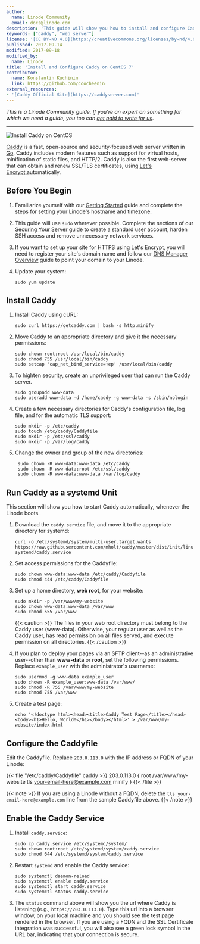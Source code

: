 ```yaml
---
author:
  name: Linode Community
  email: docs@linode.com
description: 'This guide will show you how to install and configure Caddy and run it as a systemd service.'
keywords: ["caddy", "web server"]
license: '[CC BY-ND 4.0](https://creativecommons.org/licenses/by-nd/4.0)'
published: 2017-09-14
modified: 2017-09-18
modified_by:
  name: Linode
title: 'Install and Configure Caddy on CentOS 7'
contributor:
  name: Konstantin Kuchinin
  link: https://github.com/coocheenin
external_resources:
- '[Caddy Official Site](https://caddyserver.com)'
---
```


*This is a Linode Community guide. If you're an expert on something for which we need a guide, you too can [get paid to write for us](/docs/contribute).*

---

![Install Caddy on CentOS](/docs/assets/caddy/Caddy.jpg)

[Caddy](https://caddyserver.com/) is a fast, open-source and security-focused web server written in [Go](https://golang.org/). Caddy includes modern features such as support for virtual hosts, minification of static files, and HTTP/2. Caddy is also the first web-server that can obtain and renew SSL/TLS certificates, using [Let's Encrypt](https://letsencrypt.org/),automatically.

## Before You Begin

1.  Familiarize yourself with our [Getting Started](/docs/getting-started) guide and complete the steps for setting your Linode's hostname and timezone.

2.  This guide will use `sudo` wherever possible. Complete the sections of our [Securing Your Server](/docs/security/securing-your-server) guide to create a standard user account, harden SSH access and remove unnecessary network services.

3.  If you want to set up your site for HTTPS using Let's Encrypt, you will need to register your site's domain name and follow our [DNS Manager Overview](/docs/networking/dns/dns-manager-overview#add-records) guide to point your domain to your Linode.

4.  Update your system:

        sudo yum update

## Install Caddy

1.  Install Caddy using cURL:

        sudo curl https://getcaddy.com | bash -s http.minify

2.  Move Caddy to an appropriate directory and give it the necessary permissions:

        sudo chown root:root /usr/local/bin/caddy
        sudo chmod 755 /usr/local/bin/caddy
        sudo setcap 'cap_net_bind_service=+ep' /usr/local/bin/caddy

3.  To highten security, create an unprivileged user that can run the Caddy server.

        sudo groupadd www-data
        sudo useradd www-data -d /home/caddy -g www-data -s /sbin/nologin

4.  Create a few necessary directories for Caddy's configuration file, log file, and for the automatic TLS support:

        sudo mkdir -p /etc/caddy
        sudo touch /etc/caddy/Caddyfile
        sudo mkdir -p /etc/ssl/caddy
        sudo mkdir -p /var/log/caddy

5. Change the owner and group of the new directories:

        sudo chown -R www-data:www-data /etc/caddy
        sudo chown -R www-data:root /etc/ssl/caddy
        sudo chown -R www-data:www-data /var/log/caddy

## Run Caddy as a systemd Unit

This section will show you how to start Caddy automatically, whenever the Linode boots.

1.  Download the `caddy.service` file, and move it to the appropriate directory for systemd:

        curl -o /etc/systemd/system/multi-user.target.wants https://raw.githubusercontent.com/mholt/caddy/master/dist/init/linux-systemd/caddy.service

2.  Set access permissions for the Caddyfile:

        sudo chown www-data:www-data /etc/caddy/Caddyfile
        sudo chmod 444 /etc/caddy/Caddyfile

3.  Set up a home directory, **web root**, for your website:

        sudo mkdir -p /var/www/my-website
        sudo chown www-data:www-data /var/www
        sudo chmod 555 /var/www

    {{< caution >}}
The files in your web root directory must belong to the Caddy user (www-data). Otherwise, your regular user as well as the Caddy user, has read permission on all files served, and execute permission on all directories.
{{< /caution >}}

4.  If you plan to deploy your pages via an SFTP client--as an administrative user--other than **www-data** or **root**, set the following permissions. Replace `example_user` with the administrator's username:

        sudo usermod -g www-data example_user
        sudo chown -R example_user:www-data /var/www/
        sudo chmod -R 755 /var/www/my-website
        sudo chmod 755 /var/www

5.  Create a test page:

        echo '<!doctype html><head><title>Caddy Test Page</title></head><body><h1>Hello, World!</h1></body></html>' > /var/www/my-website/index.html


## Configure the Caddyfile

Edit the Caddyfile. Replace `203.0.113.0` with the IP address or FQDN of your Linode:

{{< file "/etc/caddy/Caddyfile" caddy >}}
203.0.113.0 {
root /var/www/my-website
tls your-email-here@example.com
minify
}
{{< /file >}}


{{< note >}}
If you are using a Linode without a FQDN, delete the `tls your-email-here@example.com` line from the sample Caddyfile above.
{{< /note >}}

## Enable the Caddy Service

1.  Install `caddy.service`:

        sudo cp caddy.service /etc/systemd/system/
        sudo chown root:root /etc/systemd/system/caddy.service
        sudo chmod 644 /etc/systemd/system/caddy.service

2.  Restart `systemd` and enable the Caddy service:

        sudo systemctl daemon-reload
        sudo systemctl enable caddy.service
        sudo systemctl start caddy.service
        sudo systemctl status caddy.service

3.  The `status` command above will show you the url where Caddy is listening (e.g., `https://203.0.113.0`). Type this url into a browser window, on your local machine and you should see the test page rendered in the browser. If you are using a FQDN and the SSL Certificate integration was successful, you will also see a green lock symbol in the URL bar, indicating that your connection is secure.
